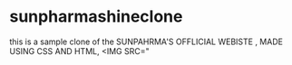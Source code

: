 # sunpharmashineclone
this is a sample clone of the SUNPAHRMA'S OFFLICIAL WEBISTE , MADE USING CSS AND HTML,
<IMG SRC="
